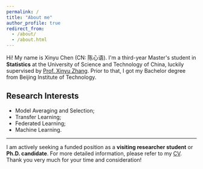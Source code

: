 ```yaml
---
permalink: /
title: "About me"
author_profile: true
redirect_from: 
  - /about/
  - /about.html
---
```


Hi! My name is Xinyu Chen (CN: 陈心语). I'm a third-year Master's student in **Statistics** at the University of Science and Technology of China, luckily supervised by [Prof. Xinyu Zhang](http://homepage.amss.ac.cn/research/homePage/dc8f0ecc0eb548d88443b15d46ca8569/myHomePage.html). Prior to that, I got my Bachelor degree from Beijing Institute of Technology.

Research Interests
------
* Model Averaging and Selection;
* Transfer Learning;
* Federated Learning;
* Machine Learning.
  
-------
I am actively seeking a funded position as a **visiting researcher student** or **Ph.D. candidate**. For more detailed information, please refer to my [CV](https://raw.githubusercontent.com/XinyuChen-hey/XinyuChen-hey.github.io/master/assets/CV-XinyuChen.pdf). Thank you very much for your time and consideration!




